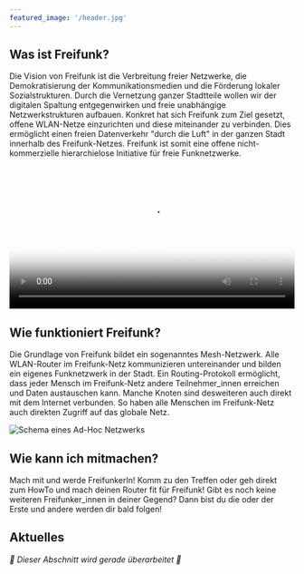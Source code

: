 ```yaml
---
featured_image: '/header.jpg'
---
```


## Was ist Freifunk?

Die Vision von Freifunk ist die Verbreitung freier Netzwerke, die Demokratisierung der Kommunikationsmedien und die Förderung lokaler Sozialstrukturen. Durch die Vernetzung ganzer Stadtteile wollen wir der digitalen Spaltung entgegenwirken und freie unabhängige Netzwerkstrukturen aufbauen. Konkret hat sich Freifunk zum Ziel gesetzt, offene WLAN-Netze einzurichten und diese miteinander zu verbinden. Dies ermöglicht einen freien Datenverkehr "durch die Luft" in der ganzen Stadt innerhalb des Freifunk-Netzes. Freifunk ist somit eine offene nicht-kommerzielle hierarchielose Initiative für freie Funknetzwerke.

<video controls preload="metadata" poster="/video_poster.png" width="100%" src="//berlin.freifunk.net/media/videos/freifunk_verbindet.webm">
  <source src="//berlin.freifunk.net/media/videos/freifunk_verbindet.webm" type="video/webm">
  <source src="//berlin.freifunk.net/media/videos/freifunk_verbindet.mp4" type="video/mp4">
  <source src="//berlin.freifunk.net/media/videos/freifunk_verbindet.ogv" type="video/ogg">
</video>

## Wie funktioniert Freifunk?

Die Grundlage von Freifunk bildet ein sogenanntes Mesh-Netzwerk. Alle WLAN-Router im Freifunk-Netz kommunizieren untereinander und bilden ein eigenes Funknetzwerk in der Stadt. Ein Routing-Protokoll ermöglicht, dass jeder Mensch im Freifunk-Netz andere Teilnehmer_innen erreichen und Daten austauschen kann. Manche Knoten sind desweiteren auch direkt mit dem Internet verbunden. So haben alle Menschen im Freifunk-Netz auch direkten Zugriff auf das globale Netz.

![Schema eines Ad-Hoc Netzwerks](/adhoc_netz_wikipedia.png)

## Wie kann ich mitmachen?

Mach mit und werde FreifunkerIn! Komm zu den Treffen oder geh direkt zum HowTo und mach deinen Router fit für Freifunk! Gibt es noch keine weiteren Freifunker_innen in deiner Gegend? Dann bist du die oder der Erste und andere werden dir bald folgen!

## Aktuelles

_🚧  Dieser Abschnitt wird gerade überarbeitet 🚧_